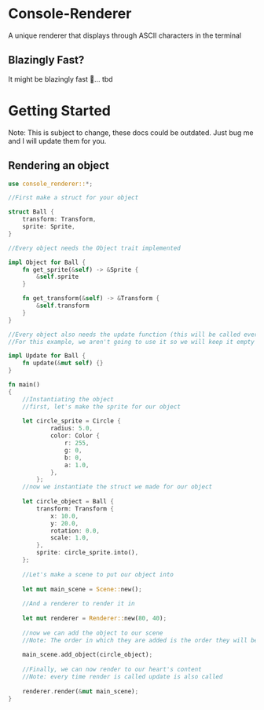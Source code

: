 # Console-Renderer
A unique renderer that displays through ASCII characters in the terminal
## Blazingly Fast?
It might be blazingly fast 🚀... tbd
# Getting Started
Note: This is subject to change, these docs could be outdated. Just bug me and I will update them for you.
## Rendering an object
``` rust
use console_renderer::*;

//First make a struct for your object

struct Ball {
    transform: Transform,
    sprite: Sprite,
}

//Every object needs the Object trait implemented

impl Object for Ball {
    fn get_sprite(&self) -> &Sprite {
        &self.sprite
    }

    fn get_transform(&self) -> &Transform {
        &self.transform
    }
}

//Every object also needs the update function (this will be called every frame)
//For this example, we aren't going to use it so we will keep it empty

impl Update for Ball {
    fn update(&mut self) {}
}

fn main()
{
    //Instantiating the object
    //first, let's make the sprite for our object
    
    let circle_sprite = Circle {
            radius: 5.0,
            color: Color {
                r: 255,
                g: 0,
                b: 0,
                a: 1.0,
            },
        };
    //now we instantiate the struct we made for our object
    
    let circle_object = Ball {
        transform: Transform {
            x: 10.0,
            y: 20.0,
            rotation: 0.0,
            scale: 1.0,
        },
        sprite: circle_sprite.into(),
    };
    
    //Let's make a scene to put our object into
    
    let mut main_scene = Scene::new();
    
    //And a renderer to render it in
    
    let mut renderer = Renderer::new(80, 40);
    
    //now we can add the object to our scene
    //Note: The order in which they are added is the order they will be rendered in
    
    main_scene.add_object(circle_object);
    
    //Finally, we can now render to our heart's content 
    //Note: every time render is called update is also called
    
    renderer.render(&mut main_scene);
}
```


